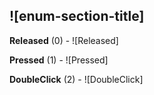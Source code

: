 ## ![enum-section-title]

**Released** (0) - ![Released]

**Pressed** (1) - ![Pressed]

**DoubleClick** (2) - ![DoubleClick]

